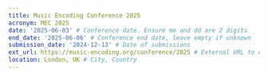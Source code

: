```yaml
---
title: Music Encoding Conference 2025
acronym: MEC 2025
date: '2025-06-03' # Conference date. Ensure mm and dd are 2 digits
end_date: '2025-06-06' # Conference end date, leave empty if unknown
submission_date: '2024-12-13' # Date of submissions
ext_url: https://music-encoding.org/conference/2025 # External URL to conference website
location: London, UK # City, Country
---
```

